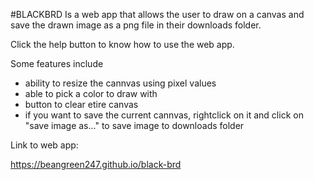 #BLACKBRD
Is a web app that allows the user to draw on a canvas and save the drawn image as a png file in their downloads folder.

Click the help button to know how to use the web app.

Some features include
* ability to resize the cannvas using pixel values
* able to pick a color to draw with
* button to clear etire canvas
* if you want to save the current cannvas, rightclick on it and click on "save image as..." to save image to downloads folder

Link to web app:

https://beangreen247.github.io/black-brd